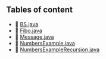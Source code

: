 ## Tables of content
- 📄 [BS.java](./BS.java)
- 📄 [Fibo.java](./Fibo.java)
- 📄 [Message.java](./Message.java)
- 📄 [NumbersExample.java](./NumbersExample.java)
- 📄 [NumbersExampleRecursion.java](./NumbersExampleRecursion.java)

